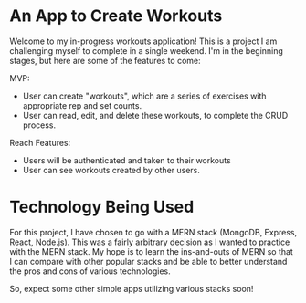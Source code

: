 # An App to Create Workouts

Welcome to my in-progress workouts application! This is a project I am challenging myself to complete in a single weekend. I'm in the beginning stages, but here are some of the features to come:

MVP:

- User can create "workouts", which are a series of exercises with appropriate rep and set counts.
- User can read, edit, and delete these workouts, to complete the CRUD process.

Reach Features:

- Users will be authenticated and taken to their workouts
- User can see workouts created by other users.

# Technology Being Used

For this project, I have chosen to go with a MERN stack (MongoDB, Express, React, Node.js). This was a fairly arbitrary decision as I wanted to practice with the MERN stack. My hope is to learn the ins-and-outs of MERN so that I can compare with other popular stacks and be able to better understand the pros and cons of various technologies.

So, expect some other simple apps utilizing various stacks soon!
